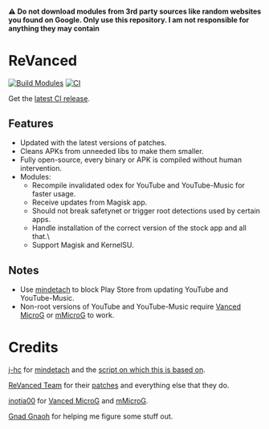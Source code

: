 #### ⚠️ Do not download modules from 3rd party sources like random websites you found on Google. Only use this repository. I am not responsible for anything they may contain

# ReVanced

[![Build Modules](https://github.com/NoName-exe/revanced/actions/workflows/build.yml/badge.svg)](https://github.com/NoName-exe/revanced/actions/workflows/build.yml)
[![CI](https://github.com/NoName-exe/revanced/actions/workflows/ci.yml/badge.svg?event=schedule)](https://github.com/NoName-exe/revanced/actions/workflows/ci.yml)

Get the [latest CI release](https://github.com/NoName-exe/revanced/releases/latest).

## Features
* Updated with the latest versions of patches.
* Cleans APKs from unneeded libs to make them smaller.
* Fully open-source, every binary or APK is compiled without human intervention.
* Modules:
  * Recompile invalidated odex for YouTube and YouTube-Music for faster usage.
  * Receive updates from Magisk app.
  * Should not break safetynet or trigger root detections used by certain apps.
  * Handle installation of the correct version of the stock app and all that.\
  * Support Magisk and KernelSU.

## Notes
* Use [mindetach](https://github.com/j-hc/mindetach-magisk) to block Play Store from updating YouTube and YouTube-Music.
* Non-root versions of YouTube and YouTube-Music require [Vanced MicroG](https://github.com/inotia00/VancedMicroG/releases/latest) or [mMicroG](https://github.com/inotia00/mMicroG/releases/latest) to work.

# Credits
[j-hc](https://github.com/j-hc) for [mindetach](https://github.com/j-hc/mindetach-magisk) and the [script on which this is based on](https://github.com/j-hc/revanced-magisk-module).

[ReVanced Team](https://github.com/revanced) for their [patches](https://github.com/revanced/revanced-patches) and everything else that they do.

[inotia00](https://github.com/inotia00) for [Vanced MicroG](https://github.com/inotia00/VancedMicroG) and [mMicroG](https://github.com/inotia00/mMicroG).

[Gnad Gnaoh](https://github.com/gnadgnaoh) for helping me figure some stuff out.
